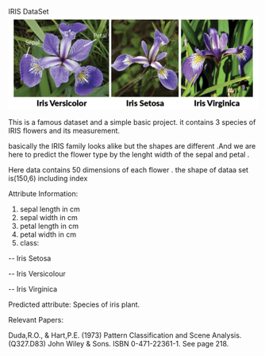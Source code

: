 IRIS DataSet
![](iris.png)

This is a famous dataset and a simple basic project. it contains 3 species of IRIS flowers and its measurement.


basically the IRIS family looks alike but the shapes are different .And we are here to predict the flower type by the lenght width of the sepal and petal . 

Here data contains 50 dimensions of each flower . the shape of dataa set is(150,6) including index 

Attribute Information:

1. sepal length in cm 
2. sepal width in cm 
3. petal length in cm 
4. petal width in cm 
5. class: 

-- Iris Setosa

-- Iris Versicolour

-- Iris Virginica

Predicted attribute: Species of iris plant. 


Relevant Papers:

Duda,R.O., & Hart,P.E. (1973) Pattern Classification and Scene Analysis. (Q327.D83) John Wiley & Sons. ISBN 0-471-22361-1. See page 218. 
